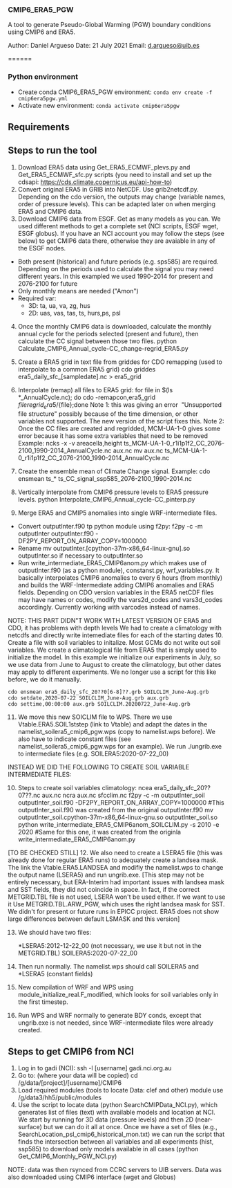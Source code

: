 
### CMIP6_ERA5_PGW

A tool to generate Pseudo-Global Warming (PGW) boundary conditions using CMIP6 and ERA5.

Author: Daniel Argueso <daniel>
Date:   21 July 2021
Email:  d.argueso@uib.es

======

### Python environment

- Create conda CMIP6_ERA5_PGW environment: `conda env create -f cmip6era5pgw.yml`
- Activate new environment: `conda activate cmip6era5pgw`

## Requirements


## Steps to run the tool

1. Download ERA5 data using Get_ERA5_ECMWF_plevs.py and Get_ERA5_ECMWF_sfc.py scripts (you need to install and set up the cdsapi: https://cds.climate.copernicus.eu/api-how-to)
2. Convert original ERA5 in GRIB into NetCDF. Use grib2netcdf.py. Depending on the cdo version, the outputs may change (variable names, order of pressure levels). This can be adapted later on when merging ERA5 and CMIP6 data.
3. Download CMIP6 data from ESGF. Get as many models as you can. We used different methods to get a complete set (NCI scripts, ESGF wget, ESGF globus). If you have an NCI account you may follow the steps (see below) to get CMIP6 data there, otherwise they are avaiable in any of the ESGF nodes.
  - Both present (historical) and future periods (e.g. sps585) are required. Depending on the periods used to calculate the signal you may need different years. In this exampled we used 1990-2014 for present and 2076-2100 for future
  - Only monthly means are needed ("Amon")
  - Required var:
    * 3D: ta, ua, va, zg, hus
    * 2D: uas, vas, tas, ts, hurs,ps, psl

4. Once the monthly CMIP6 data is downloaded, calculate the monthly annual cycle for the periods selected (present and future), then calculate the CC signal between those two files.
    python  Calculate_CMIP6_Annual_cycle-CC_change-regrid_ERA5.py
5. Create a ERA5 grid in text file from griddes for CDO remapping (used to interpolate to a common ERA5 grid)
    cdo griddes era5_daily_sfc_[sampledate].nc > era5_grid
6. Interpolate (remap) all files to ERA5 grid:
    for file in $(ls *_AnnualCycle.nc); do cdo -remapcon,era5_grid ${file} regrid_era5/${file};done
  Note 1: this was giving an error  "Unsupported file structure" possibly because of the time dimension, or other variables not supported. The new version of the script fixes this.
  Note 2: Once the CC files are created and regridded, MCM-UA-1-0 gives some error because it has some extra variables that need to be removed
    Example:
    ncks -x -v areacella,height ts_MCM-UA-1-0_r1i1p1f2_CC_2076-2100_1990-2014_AnnualCycle.nc aux.nc
    mv aux.nc ts_MCM-UA-1-0_r1i1p1f2_CC_2076-2100_1990-2014_AnnualCycle.nc
7. Create the ensemble mean of Climate Change signal. Example:
    cdo ensmean ts_* ts_CC_signal_ssp585_2076-2100_1990-2014.nc

8. Vertically interpolate from CMIP6 pressure levels to ERA5 pressure levels.
    python Interpolate_CMIP6_Annual_cycle-CC_pinterp.py

9. Merge ERA5 and CMIP5 anomalies into single WRF-intermediate files.
  - Convert outputInter.f90 tp python module using f2py:
    f2py -c -m outputInter outputInter.f90 -DF2PY_REPORT_ON_ARRAY_COPY=1000000
  - Rename mv outputInter.[cpython-37m-x86_64-linux-gnu].so outputInter.so if necessary to outputInter.so
  - Run write_intermediate_ERA5_CMIP6anom.py which makes use of outputInter.f90 (as a python module), constanst.py, wrf_variables.py. It basically interpolates CMIP6 anomalies to every 6 hours (from monthly) and builds the WRF-Intermediate adding CMIP6 anomalies and ERA5 fields. Depending on CDO version variables in the ERA5 netCDF files may have names or codes, modify the vars2d_codes and vars3d_codes accordingly. Currently working with varcodes instead of names.


NOTE: THIS PART DIDN"T WORK WITH LATEST VERSION OF ERA5 and CDO, it has problems with depth levels
We had to create a climatology with netcdfs and directly write intemediate files for each of the starting dates
10. Create a file with soil variables to initalize. Most GCMs do not write out soil variables. We create a climatological file from ERA5 that is simply used to initialize the model. In this example we initialize our experiments in July, so we use data from June to August to create the climatology, but other dates may apply to different experiments. We no longer use a script for this like before, we do it manually.

    cdo ensmean era5_daily_sfc_20??0[6-8]??.grb SOILCLIM_June-Aug.grb
    cdo setdate,2020-07-22 SOILCLIM_June-Aug.grb aux.grb
    cdo settime,00:00:00 aux.grb SOILCLIM.20200722_June-Aug.grb

11. We move this new SOICLIM file to WPS. There we use Vtable.ERA5.SOIL1ststep (link to Vtable) and adapt the dates in the namelist_soilera5_cmip6_pgw.wps (copy to namelist.wps before). We also have to indicate constant files (see namelist_soilera5_cmip6_pgw.wps for an example). We run ./ungrib.exe to intermediate files (e.g. SOILERA5:2020-07-22_00)

INSTEAD WE DID THE FOLLOWING TO CREATE SOIL VARIABLE INTERMEDIATE FILES:

10. Steps to create soil variables climatology:
  ncea era5_daily_sfc_20??07??.nc aux.nc
  ncra aux.nc sfcclim.nc
  f2py -c -m outputInter_soil outputInter_soil.f90 -DF2PY_REPORT_ON_ARRAY_COPY=1000000 #This outputInter_soil.f90 was created from the original outputInter.f90
  mv outputInter_soil.cpython-37m-x86_64-linux-gnu.so outputInter_soil.so
  python write_intermediate_ERA5_CMIP6anom_SOILCLIM.py -s 2010 -e 2020 #Same for this one, it was created from the originla write_intermediate_ERA5_CMIP6anom.py



  [TO BE CHECKED STILL]
12. We also need to create a LSERA5 file (this was already done for regular ERA5 runs) to adequately create a landsea mask. The link the Vtable.ERA5.LANDSEA and modifiy the namelist.wps to change the output name (LSERA5) and run ungrib.exe. [This step may not be entirely necessary, but ERA-Interim had important issues with landsea mask and SST fields, they did not coincide in space. In fact, if the correct METGRID.TBL file is not used, LSERA won't be used either. If we want to use it Use METGRID.TBL.ARW_PGW, which uses the right landsea mask for SST. We didn't for present or future runs in EPICC project. ERA5 does not show large differences between default LSMASK and this version]

13. We should have two files:

    *LSERA5:2012-12-22_00 (not necessary, we use it but not in the METGRID.TBL)
    SOILERA5:2020-07-22_00

14. Then run normally. The namelist.wps should call SOILERA5 and *LSERA5 (constant fields)

15. New compilation of WRF and WPS using module_initialize_real.F_modified, which looks for soil variables only in the first timestep.
16. Run WPS and WRF normally to generate BDY conds, except that ungrib.exe is not needed, since WRF-intermediate files were already created.

## Steps to get CMIP6 from NCI
1. Log in to gadi (NCI):
    ssh -l [username] gadi.nci.org.au
2. Go to: (where your data will be copied)
    cd /g/data/[project]/[username]/CMIP6
3. Load required modules (tools to locate Data: clef and other)
    module use /g/data3/hh5/public/modules
4. Use the script to locate data (python SearchCMIPData_NCI.py), which generates list of files (text) with available models and location at NCI.
We start by running for 3D data (pressure levels) and then 2D (near-surface) but we can do it all at once. Once we have a set of files (e.g., SearchLocation_psl_cmip6_historical_mon.txt) we can run the script that finds the intersection between all variables and all experiments (hist, ssp585) to download only models available in all cases (python Get_CMIP6_Monthly_PGW_NCI.py)

NOTE: data was then rsynced from CCRC servers to UIB servers. Data was also downloaded using CMIP6 interface (wget and Globus)
